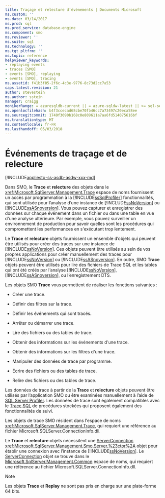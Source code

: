 ```yaml
---
title: Traçage et relecture d’événements | Documents Microsoft
ms.custom: ''
ms.date: 03/14/2017
ms.prod: sql
ms.prod_service: database-engine
ms.component: smo
ms.reviewer: ''
ms.suite: sql
ms.technology: ''
ms.tgt_pltfrm: ''
ms.topic: reference
helpviewer_keywords:
- replaying events
- traces [SMO]
- events [SMO], replaying
- events [SMO], tracing
ms.assetid: f41b3f85-2f6c-4c3e-9776-8c73d2cc7a53
caps.latest.revision: 21
author: stevestein
ms.author: sstein
manager: craigg
monikerRange: = azuresqldb-current || = azure-sqldw-latest || >= sql-server-2016 || = sqlallproducts-allversions
ms.openlocfilehash: b4f3ccecad68cbe70fb46cc7a73497c20eca58ee
ms.sourcegitcommit: 1740f3090b168c0e809611a7aa6fd514075616bf
ms.translationtype: MT
ms.contentlocale: fr-FR
ms.lasthandoff: 05/03/2018
---
```

# <a name="tracing-and-replaying-events"></a>Événements de traçage et de relecture
[!INCLUDE[appliesto-ss-asdb-asdw-xxx-md](../../../includes/appliesto-ss-asdb-asdw-xxx-md.md)]

  Dans SMO, le **Trace** et **relecture** des objets dans le <xref:Microsoft.SqlServer.Management.Trace> espace de noms fournissent un accès par programmation à la [!INCLUDE[ssSqlProfiler](../../../includes/sssqlprofiler-md.md)] fonctionnalités, qui sont utilisée pour l’analyse d’une instance de [!INCLUDE[ssNoVersion](../../../includes/ssnoversion-md.md)] ou [!INCLUDE[ssASnoversion](../../../includes/ssasnoversion-md.md)]. Vous pouvez capturer et enregistrer des données sur chaque événement dans un fichier ou dans une table en vue d'une analyse ultérieure. Par exemple, vous pouvez surveiller un environnement de production pour savoir quelles sont les procédures qui compromettent les performances en s'exécutant trop lentement.  
  
 Le **Trace** et **relecture** objets fournissent un ensemble d’objets qui peuvent être utilisés pour créer des traces sur une instance de [!INCLUDE[ssNoVersion](../../../includes/ssnoversion-md.md)]. Ces objets peuvent être utilisés au sein de vos propres applications pour créer manuellement des traces pour [!INCLUDE[ssNoVersion](../../../includes/ssnoversion-md.md)] ou [!INCLUDE[ssASnoversion](../../../includes/ssasnoversion-md.md)]. En outre, SMO **Trace** objets peuvent être utilisés pour lire des fichiers de Trace SQL et les tables qui ont été créés par l’analyse [!INCLUDE[ssNoVersion](../../../includes/ssnoversion-md.md)], [!INCLUDE[ssASnoversion](../../../includes/ssasnoversion-md.md)], ou l’enregistrement DTS.  
  
 Les objets SMO **Trace** vous permettent de réaliser les fonctions suivantes :  
  
-   Créer une trace.  
  
-   Définir des filtres sur la trace.  
  
-   Définir les événements qui sont tracés.  
  
-   Arrêter ou démarrer une trace.  
  
-   Lire des fichiers ou des tables de trace.  
  
-   Obtenir des informations sur les événements d'une trace.  
  
-   Obtenir des informations sur les filtres d'une trace.  
  
-   Manipuler des données de trace par programme.  
  
-   Écrire des fichiers ou des tables de trace.  
  
-   Relire des fichiers ou des tables de trace.  
  
 Les données de trace à partir de la **Trace** et **relecture** objets peuvent être utilisés par l’application SMO ou être examinées manuellement à l’aide de [SQL Server Profiler](../../../tools/sql-server-profiler/sql-server-profiler.md). Les données de trace sont également compatibles avec le [Trace SQL](../../../relational-databases/sql-trace/sql-trace.md) de procédures stockées qui proposent également des fonctionnalités de suivi.  
  
 Les objets de trace SMO résident dans l'espace de noms <xref:Microsoft.SqlServer.Management.Trace>, qui requiert une référence au fichier Microsoft.SQLServer.ConnectionInfo.dll.  
  
 Le **Trace** et **relecture** objets nécessitent une [ServerConnection](https://msdn.microsoft.com/en-us/library/microsoft.sqlserver.management.common.serverconnection.aspx) <xref:Microsoft.SqlServer.Management.Smo.Server.%23ctor%2A> objet pour établir une connexion avec l’instance de [!INCLUDE[ssNoVersion](../../../includes/ssnoversion-md.md)]. Le [ServerConnection](https://msdn.microsoft.com/en-us/library/microsoft.sqlserver.management.common.serverconnection.aspx) objet se trouve dans le [Microsoft.SqlServer.Management.Common](https://msdn.microsoft.com/en-us/library/microsoft.sqlserver.management.common) espace de noms, qui requiert une référence au fichier Microsoft.SQLServer.ConnectionInfo.dll.  
  
> [!NOTE]  
>  Les objets **Trace** et **Replay** ne sont pas pris en charge sur une plate-forme 64 bits.  
  
  
